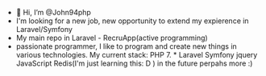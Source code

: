 - 👋 Hi, I’m @John94php
- I'm looking for a new job, new opportunity to extend my expierence in Laravel/Symfony
- My main repo in Laravel - RecruApp(active programming)
- passionate programmer, I like to program and create new things in various technologies.
My current stack:
PHP 7. *
Laravel
Symfony
jquery
JavaScript
Redis(I'm just learning this: D )
in the future perpahs more :) 

<!---
John94php/John94php is a ✨ special ✨ repository because its `README.md` (this file) appears on your GitHub profile.
You can click the Preview link to take a look at your changes.
--->
